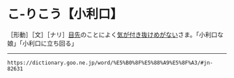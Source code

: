 # こ‐りこう【小利口】
［形動］［文］［ナリ］[目先](%E3%82%81%E3%81%95%E3%81%8D%EF%BC%88%E7%9B%AE%E5%85%88%EF%BC%8F%E7%9B%AE%E5%89%8D%EF%BC%89.md)のことによく[気が付き](きがつく（気が付く）)[抜けめがない](抜け目がない)さま。「小利口な娘」「小利口に立ち回る」

---
`https://dictionary.goo.ne.jp/word/%E5%B0%8F%E5%88%A9%E5%8F%A3/#jn-82631`